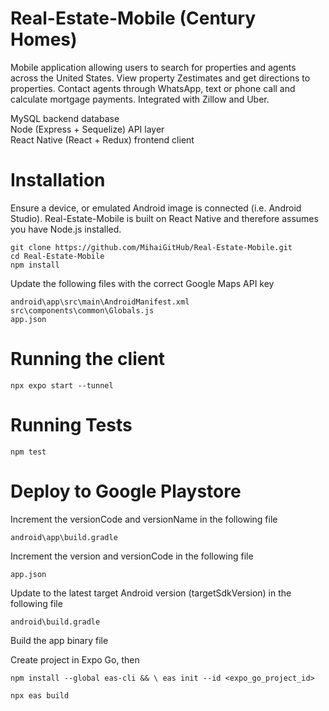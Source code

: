 # Real-Estate-Mobile (Century Homes)

Mobile application allowing users to search for properties and agents across the United States. View property Zestimates and get directions to properties. Contact agents through WhatsApp, text or phone call and calculate mortgage payments. Integrated with Zillow and Uber.

MySQL backend database<br>
Node (Express + Sequelize) API layer<br>
React Native (React + Redux) frontend client<br>

# Installation

Ensure a device, or emulated Android image is connected (i.e. Android Studio). Real-Estate-Mobile is built on React Native and therefore assumes you have Node.js installed.

`git clone https://github.com/MihaiGitHub/Real-Estate-Mobile.git`<BR>
`cd Real-Estate-Mobile`<br>
`npm install`

Update the following files with the correct Google Maps API key

`android\app\src\main\AndroidManifest.xml`<br>
`src\components\common\Globals.js`<br>
`app.json`

# Running the client

`npx expo start --tunnel`

# Running Tests

`npm test`

# Deploy to Google Playstore

Increment the versionCode and versionName in the following file

`android\app\build.gradle`<br>

Increment the version and versionCode in the following file

`app.json`<br>

Update to the latest target Android version (targetSdkVersion) in the following file

`android\build.gradle`

Build the app binary file

Create project in Expo Go, then

`npm install --global eas-cli && \
 eas init --id <expo_go_project_id>`

`npx eas build`
